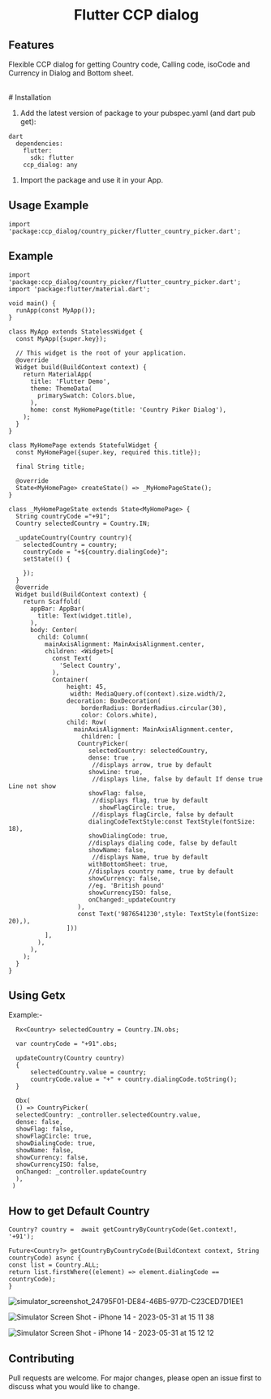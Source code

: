 <h1 align="center">Flutter CCP dialog</h1>

## Features
Flexible CCP dialog for getting Country code, Calling code, isoCode and Currency in Dialog and Bottom sheet.

<br>
# Installation

1. Add the latest version of package to your pubspec.yaml (and dart pub get):

```
dart
  dependencies:
    flutter:
      sdk: flutter
    ccp_dialog: any
```

1. Import the package and use it in your App.

## Usage Example

```
import 'package:ccp_dialog/country_picker/flutter_country_picker.dart';

```

## Example

```
import 'package:ccp_dialog/country_picker/flutter_country_picker.dart';
import 'package:flutter/material.dart';

void main() {
  runApp(const MyApp());
}

class MyApp extends StatelessWidget {
  const MyApp({super.key});

  // This widget is the root of your application.
  @override
  Widget build(BuildContext context) {
    return MaterialApp(
      title: 'Flutter Demo',
      theme: ThemeData(
        primarySwatch: Colors.blue,
      ),
      home: const MyHomePage(title: 'Country Piker Dialog'),
    );
  }
}

class MyHomePage extends StatefulWidget {
  const MyHomePage({super.key, required this.title});

  final String title;

  @override
  State<MyHomePage> createState() => _MyHomePageState();
}

class _MyHomePageState extends State<MyHomePage> {
  String countryCode ="+91";
  Country selectedCountry = Country.IN;

  _updateCountry(Country country){
    selectedCountry = country;
    countryCode = "+${country.dialingCode}";
    setState(() {

    });
  }
  @override
  Widget build(BuildContext context) {
    return Scaffold(
      appBar: AppBar(
        title: Text(widget.title),
      ),
      body: Center(
        child: Column(
          mainAxisAlignment: MainAxisAlignment.center,
          children: <Widget>[
            const Text(
              'Select Country',
            ),
            Container(
                height: 45,
                 width: MediaQuery.of(context).size.width/2,
                decoration: BoxDecoration(
                    borderRadius: BorderRadius.circular(30),
                    color: Colors.white),
                child: Row(
                  mainAxisAlignment: MainAxisAlignment.center,
                    children: [
                   CountryPicker(
                      selectedCountry: selectedCountry,
                      dense: true ,
                       //displays arrow, true by default
                      showLine: true,
                       //displays line, false by default If dense true Line not show
                      showFlag: false,
                       //displays flag, true by default
                         showFlagCircle: true,
                       //displays flagCircle, false by default
                      dialingCodeTextStyle:const TextStyle(fontSize: 18),
                      showDialingCode: true,
                      //displays dialing code, false by default
                      showName: false,
                       //displays Name, true by default
                      withBottomSheet: true,
                      //displays country name, true by default
                      showCurrency: false,
                      //eg. 'British pound'
                      showCurrencyISO: false,
                      onChanged:_updateCountry
                   ),
                   const Text('9876541230',style: TextStyle(fontSize: 20),),
                ]))
          ],
        ),
      ),
    );
  }
}
```

## Using Getx
Example:-
```
  Rx<Country> selectedCountry = Country.IN.obs;
```
```
  var countryCode = "+91".obs;
```
```
  updateCountry(Country country)
  {
      selectedCountry.value = country;
      countryCode.value = "+" + country.dialingCode.toString();
  }
  ```
```  
  Obx(
  () => CountryPicker(
  selectedCountry: _controller.selectedCountry.value,
  dense: false,
  showFlag: false,
  showFlagCircle: true,
  showDialingCode: true,                                      
  showName: false,
  showCurrency: false,                                         
  showCurrencyISO: false,
  onChanged: _controller.updateCountry
  ),
 )
```

## How to get Default Country

```
Country? country =  await getCountryByCountryCode(Get.context!, '+91');

Future<Country?> getCountryByCountryCode(BuildContext context, String countryCode) async {
const list = Country.ALL;
return list.firstWhere((element) => element.dialingCode == countryCode);
}
```


![simulator_screenshot_24795F01-DE84-46B5-977D-C23CED7D1EE1](https://github.com/sharmajatin1997/ccp_dialog/assets/80152469/6266ea8e-5cbe-4d69-bbed-e1e03fbef67a)

![Simulator Screen Shot - iPhone 14 - 2023-05-31 at 15 11 38](https://github.com/sharmajatin1997/ccp_dialog/assets/80152469/46d7e2d9-a34f-47a5-9732-1b8a6da04260)

![Simulator Screen Shot - iPhone 14 - 2023-05-31 at 15 12 12](https://github.com/sharmajatin1997/ccp_dialog/assets/80152469/3256cfe3-7503-48f7-abc4-1322e4c955c8)

## Contributing
Pull requests are welcome. For major changes, please open an issue first to discuss what you would like to change.
